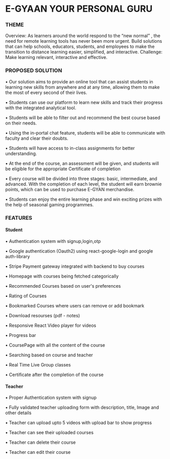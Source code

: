 # E-GYAAN YOUR PERSONAL GURU
 
### THEME
Overview: As learners around the world respond to the “new normal” , the need for remote learning tools has never been more urgent. Build solutions that can help schools, educators, students, and employees to make the transition to distance learning easier, simplified, and interactive. Challenge: Make learning relevant, interactive and effective.

### PROPOSED SOLUTION

•	Our solution aims to provide an online tool that can assist students in learning new skills from anywhere and at any time, allowing them to make the most of every second of their lives.

•	Students can use our platform to learn new skills and track their progress with the integrated analytical tool.

•	Students will be able to filter out and recommend the best course based on their needs.

•	Using the in-portal chat feature, students will be able to communicate with faculty and clear their doubts.

•	Students will have access to in-class assignments for better understanding.

•	At the end of the course, an assessment will be given, and students will be eligible for the appropriate Certificate of completion

•	Every course will be divided into three stages: basic, intermediate, and advanced. With the completion of each level, the student will earn brownie points, which can be used to purchase E-GYAN merchandise.

•	Students can enjoy the entire learning phase and win exciting prizes with the help of seasonal gaming programmes.

### FEATURES
#### Student
•	Authentication system with signup,login,otp

•	Google authentication (Oauth2) using react-google-login and google auth-library

•	Stripe Payment gateway integrated with backend to buy courses

•	Homepage with courses being fetched categorically

•	Recommended Courses based on user's preferences

•	Rating of Courses

•	Bookmarked Courses where users can remove or add bookmark

•	Download resourses (pdf - notes)

•	Responsive React Video player for videos

•	Progress bar

•	CoursePage with all the content of the course

•	Searching based on course and teacher

•	Real Time Live Group classes

•	Certificate after the completion of the course 


#### Teacher
•	Proper Authentication system with signup

•	Fully validated teacher uploading form with description, title, Image and other details

•	Teacher can upload upto 5 videos with upload bar to show progress

•	Teacher can see their uploaded courses

•	Teacher can delete their course

•	Teacher can edit their course


